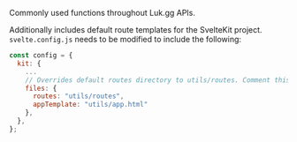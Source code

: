 Commonly used functions throughout Luk.gg APIs. 

Additionally includes default route templates for the SvelteKit project. `svelte.config.js` needs to be modified to include the following:
```js
const config = {
  kit: {
    ...
    // Overrides default routes directory to utils/routes. Comment this out if you have a project that needs to handle routes differently from the templates provided.
    files: {
      routes: "utils/routes",
      appTemplate: "utils/app.html"
    },
  },
};
```
